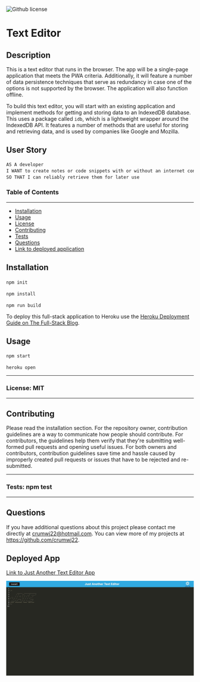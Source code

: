 ![Github license](https://img.shields.io/badge/license-MIT-blue.svg)

# Text Editor

## Description

This is a text editor that runs in the browser. The app will be a single-page application that meets the PWA criteria. Additionally, it will feature a number of data persistence techniques that serve as redundancy in case one of the options is not supported by the browser. The application will also function offline.

To build this text editor, you will start with an existing application and implement methods for getting and storing data to an IndexedDB database. This uses a package called `idb`, which is a lightweight wrapper around the IndexedDB API. It features a number of methods that are useful for storing and retrieving data, and is used by companies like Google and Mozilla.

## User Story

```md
AS A developer
I WANT to create notes or code snippets with or without an internet connection
SO THAT I can reliably retrieve them for later use
```

### Table of Contents

---

- [Installation](#installation)
- [Usage](#usage)
- [License](#license)
- [Contributing](#contributing)
- [Tests](#tests)
- [Questions](#questions)
- [Link to deployed application](#deployed-app)

## Installation

`npm init`

`npm install`

`npm run build`

To deploy this full-stack application to Heroku use the [Heroku Deployment Guide on The Full-Stack Blog](https://coding-boot-camp.github.io/full-stack/heroku/heroku-deployment-guide).

## Usage

`npm start`

`heroku open`

---

### License: MIT

---

## Contributing

Please read the installation section. For the repository owner, contribution guidelines are a way to communicate how people should contribute. For contributors, the guidelines help them verify that they're submitting well-formed pull requests and opening useful issues. For both owners and contributors, contribution guidelines save time and hassle caused by improperly created pull requests or issues that have to be rejected and re-submitted.

---

### Tests: npm test

---

## Questions

If you have additional questions about this project please contact me directly at <crumwj22@hotmail.com>.
You can view more of my projects at <https://github.com/crumwj22>.

## Deployed App

<a href="https://text-editor-jessec.herokuapp.com/">Link to Just Another Text Editor App</a>

<img src="./client/src/images/jate.png" alt=""/>
